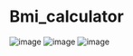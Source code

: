 # Bmi_calculator
![image](https://user-images.githubusercontent.com/108066641/222634035-9eb9dd4e-220e-4aca-941c-c36a1b88675c.png)
![image](https://user-images.githubusercontent.com/108066641/222634099-966396f1-840d-4f81-89e0-efae043c52c8.png)
![image](https://user-images.githubusercontent.com/108066641/222634110-2d4bfee6-ef47-481e-8f54-434782ba0513.png)
